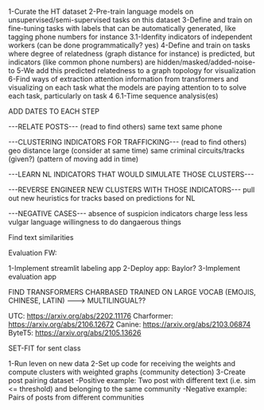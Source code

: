 1-Curate the HT dataset
2-Pre-train language models on unsupervised/semi-supervised tasks on this dataset
3-Define and train on fine-tuning tasks with labels that can be automatically generated, like tagging phone numbers for instance
    3.1-Idenfity indicators of independent workers (can be done programmatically? yes)
4-Define and train on tasks where degree of relatedness (graph distance for instance) is predicted, but indicators (like common phone numbers) are hidden/masked/added-noise-to
5-We add this predicted relatedness to a graph topology for visualization
6-Find ways of extraction attention information from transformers and visualizing on each task what the models are paying attention to to solve each task, particularly on task 4
    6.1-Time sequence analysis(es)

ADD DATES TO EACH STEP

---RELATE POSTS--- (read to find others)
same text
same phone

---CLUSTERING INDICATORS FOR TRAFFICKING--- (read to find others)
geo distance large (consider at same time)
same criminal circuits/tracks (given?) (pattern of moving add in time)


---LEARN NL INDICATORS THAT WOULD SIMULATE THOSE CLUSTERS---

---REVERSE ENGINEER NEW CLUSTERS WITH THOSE INDICATORS---
pull out new heuristics for tracks based on predictions for NL


---NEGATIVE CASES---
absence of suspicion indicators
charge less
less vulgar language
willingness to do dangaerous things



Find text similarities

Evaluation FW:

1-Implement streamlit labeling app
2-Deploy app: Baylor?
3-Implement evaluation app


FIND TRANSFORMERS CHARBASED TRAINED ON LARGE VOCAB (EMOJIS, CHINESE, LATIN) ---> MULTILINGUAL??

UTC: https://arxiv.org/abs/2202.11176
Charformer: https://arxiv.org/abs/2106.12672
Canine: https://arxiv.org/abs/2103.06874
ByteT5: https://arxiv.org/abs/2105.13626


SET-FIT for sent class

1-Run leven on new data
2-Set up code for receiving the weights and compute clusters with weighted graphs (community detection)
3-Create post pairing dataset
    -Positive example: Two post with different text (i.e. sim <= threshold) and belonging to the same community
    -Negative example: Pairs of posts from different communities
